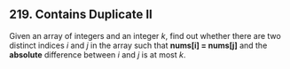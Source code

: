 ﻿## 219. Contains Duplicate II

Given an array of integers and an integer _k_, 
find out whether there are two distinct indices _i_ and _j_ in the array such that **nums[i] = nums[j]** 
and the **absolute** difference between _i_ and _j_ is at most _k_.